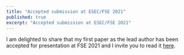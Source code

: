 ```yaml
---
title: "Accepted submission at ESEC/FSE 2021"
published: true
excerpt: "Accepted submission at ESEC/FSE 2021"
---
```


I am delighted to share that my first paper as the lead author has been accepted for presentation at FSE 2021 and I invite you to read it [here](https://seal.ics.uci.edu/publications/2021_FSE_COALA.pdf).